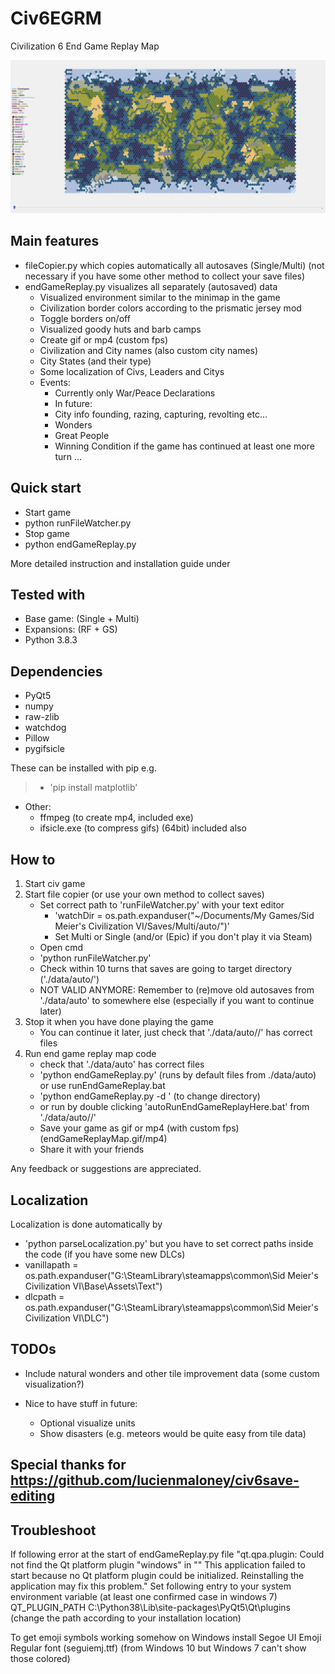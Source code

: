 # Civ6EGRM
Civilization 6 End Game Replay Map

![](endGameReplayMap.gif)

## Main features
- fileCopier.py which copies automatically all autosaves (Single/Multi) (not necessary if you have some other method to collect your save files)
- endGameReplay.py visualizes all separately (autosaved) data
  - Visualized environment similar to the minimap in the game
  - Civilization border colors according to the prismatic jersey mod
  - Toggle borders on/off
  - Visualized goody huts and barb camps
  - Create gif or mp4 (custom fps)
  - Civilization and City names (also custom city names)
  - City States (and their type)
  - Some localization of Civs, Leaders and Citys
  - Events:
    - Currently only War/Peace Declarations
	- In future:
	 - City info founding, razing, capturing, revolting etc...
	 - Wonders
	 - Great People
	 - Winning Condition if the game has continued at least one more turn ...
  
## Quick start
- Start game
- python runFileWatcher.py
- Stop game
- python endGameReplay.py

More detailed instruction and installation guide under
  
## Tested with
- Base game: (Single + Multi)
- Expansions: (RF + GS)
- Python 3.8.3

## Dependencies
- PyQt5
- numpy
- raw-zlib
- watchdog
- Pillow
- pygifsicle

These can be installed with pip e.g. 
> - 'pip install matplotlib'

- Other:
    - ffmpeg (to create mp4, included exe)
    - ifsicle.exe (to compress gifs) (64bit) included also

## How to
1) Start civ game
1) Start file copier (or use your own method to collect saves)
    - Set correct path to 'runFileWatcher.py' with your text editor
      - 'watchDir = os.path.expanduser("~/Documents/My Games/Sid Meier's Civilization VI/Saves/Multi/auto/")'
      - Set Multi or Single (and/or (Epic) if you don't play it via Steam)
    - Open cmd
    - 'python runFileWatcher.py'
    - Check within 10 turns that saves are going to target directory ('./data/auto/<AUTOGENERATEDFOLDER>')
    - NOT VALID ANYMORE: Remember to (re)move old autosaves from './data/auto' to somewhere else (especially if you want to continue later)
1) Stop it when you have done playing the game
    - You can continue it later, just check that './data/auto/<AUTOGENERATEDFOLDER>/' has correct files
1) Run end game replay map code
    - check that './data/auto' has correct files
    - 'python endGameReplay.py'    (runs by default files from ./data/auto) or use runEndGameReplay.bat
    - 'python endGameReplay.py -d <someDirectoryWithAutoSaves>'    (to change directory)
    - or run by double clicking 'autoRunEndGameReplayHere.bat' from './data/auto/<AUTOGENERATEDFOLDER>/'
    - Save your game as gif or mp4 (with custom fps) (endGameReplayMap.gif/mp4)
    - Share it with your friends

Any feedback or suggestions are appreciated.

## Localization
Localization is done automatically by
- 'python parseLocalization.py' but you have to set correct paths inside the code (if you have some new DLCs)
- vanillapath = os.path.expanduser("G:\SteamLibrary\steamapps\common\Sid Meier's Civilization VI\Base\Assets\Text")
- dlcpath = os.path.expanduser("G:\SteamLibrary\steamapps\common\Sid Meier's Civilization VI\DLC")

## TODOs
- Include natural wonders and other tile improvement data (some custom visualization?)

- Nice to have stuff in future:
  - Optional visualize units
  - Show disasters (e.g. meteors would be quite easy from tile data)

## Special thanks for https://github.com/lucienmaloney/civ6save-editing

## Troubleshoot
If following error at the start of endGameReplay.py file
"qt.qpa.plugin: Could not find the Qt platform plugin "windows" in ""
This application failed to start because no Qt platform plugin could be initialized. Reinstalling the application may fix this problem."
Set following entry to your system environment variable (at least one confirmed case in windows 7)
QT_PLUGIN_PATH  C:\Python38\Lib\site-packages\PyQt5\Qt\plugins  (change the path according to your installation location)

To get emoji symbols working somehow on Windows install Segoe UI Emoji Regular font (seguiemj.ttf) (from Windows 10 but Windows 7 can't show those colored)
